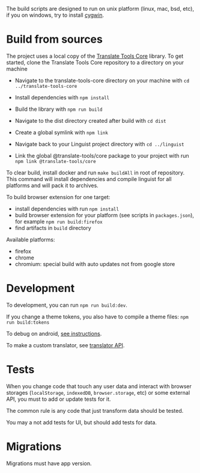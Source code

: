 The build scripts are designed to run on unix platform (linux, mac, bsd, etc), if you on windows, try to install [cygwin](https://www.cygwin.com/).

# Build from sources
The project uses a local copy of the [Translate Tools Core](https://github.com/zizoh/translate-tools-core) library. To get started, clone the Translate Tools Core repository to a directory on your machine

- Navigate to the translate-tools-core directory on your machine with `cd ../translate-tools-core`

- Install dependencies with `npm install`

- Build the library with `npm run build`

- Navigate to the dist directory created after build with `cd dist`

- Create a global symlink with `npm link`

- Navigate back to your Linguist project directory with `cd ../linguist`

- Link the global @translate-tools/core package to your project with run `npm link @translate-tools/core`

To clear build, install docker and run `make buildAll` in root of repository. This command will install dependencies and compile linguist for all platforms and will pack it to archives.

To build browser extension for one target:

- install dependencies with run `npm install`
- build browser extension for your platform (see scripts in `packages.json`), for example `npm run build:firefox`
- find artifacts in `build` directory

Available platforms:

- firefox
- chrome
- chromium: special build with auto updates not from google store

# Development

To development, you can run `npm run build:dev`.

If you change a theme tokens, you also have to compile a theme files: `npm run build:tokens`

To debug on android, [see instructions](./AndroidDebug.md).

To make a custom translator, see [translator API](./CustomTranslator.md).

# Tests

When you change code that touch any user data and interact with browser storages (`localStorage`, `indexedDB`, `browser.storage`, etc) or some external API, you must to add or update tests for it.

The common rule is any code that just transform data should be tested.

You may a not add tests for UI, but should add tests for data.

# Migrations

Migrations must have app version.
